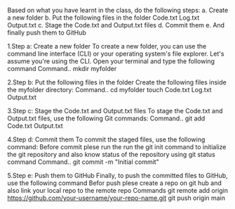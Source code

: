 Based on what you have learnt in the class, do the following steps: 
                 a. Create a new folder 
                 b. Put the following files in the folder
                                    Code.txt 
                                    Log.txt 
                                    Output.txt 
                 c. Stage the Code.txt and Output.txt files 
                 d. Commit them 
                 e. And finally push them to GitHub

1.Step a: Create a new folder
To create a new folder, you can use the command line interface (CLI) or your operating system's file explorer. Let's assume you're using the CLI. Open your terminal and type the following command
Command..
mkdir myfolder

2.Step b: Put the following files in the folder
Create the following files inside the myfolder directory:
Command..
cd myfolder
touch Code.txt Log.txt Output.txt

3.Step c: Stage the Code.txt and Output.txt files
To stage the Code.txt and Output.txt files, use the following Git commands:
Command..
git add Code.txt Output.txt

4.Step d: Commit them
To commit the staged files, use the following command: Before commit plese run the run the git init  command to initialize the git repository and also know status of  the repository using git status command
Command..
git commit -m "Initial commit"

5.Step e: Push them to GitHub
Finally, to push the committed files to GitHub, use the following command Befor push plese create a repo on git hub and also  link your local repo to the remote repo
Commands
git remote add origin https://github.com/your-username/your-repo-name.git
git push origin main
